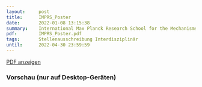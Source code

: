 ```yaml
---
layout:     post
title:      IMPRS_Poster
date:       2022-01-08 13:15:38
summary:    International Max Planck Research School for the Mechanisms of Mental Function and Dysfunction in Tübingen
pdf:        IMPRS_Poster.pdf
tags:		Stellenausschreibung Interdisziplinär
until:		2022-04-30 23:59:59
---
```


<a class="btn btn-primary" href="{{ site.url }}/attachments/{{page.pdf}}">PDF anzeigen</a>

<h3>Vorschau (nur auf Desktop-Geräten)</h3>
<div class="d-none d-sm-block">
    <object data="{{ site.url }}/attachments/{{page.pdf}}" width="100%" height="1010" type='application/pdf'>
    </object>
</div>